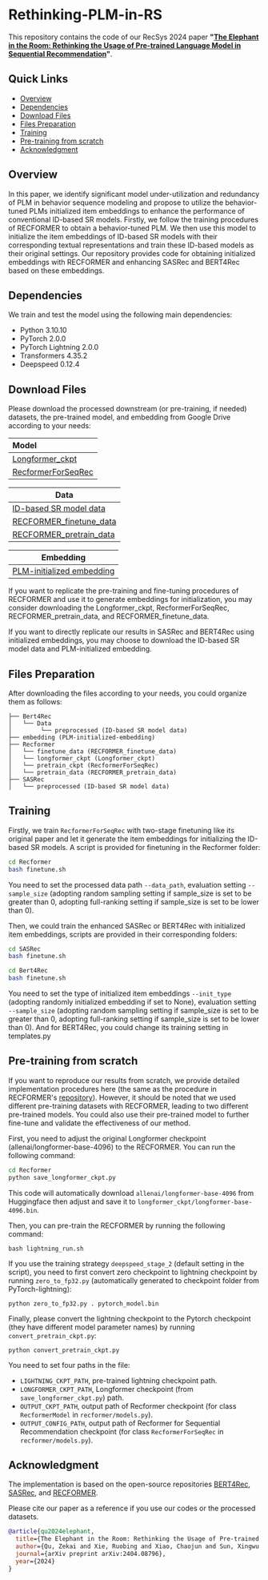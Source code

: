 # Rethinking-PLM-in-RS

This repository contains the code of our RecSys 2024 paper **"[The Elephant in the Room: Rethinking the Usage of Pre-trained Language Model in Sequential Recommendation](https://arxiv.org/abs/2404.08796)"**.

## Quick Links

- [Overview](#overview)
- [Dependencies](#dependencies)
- [Download Files](#Download-Files)
- [Files Preparation](#Files-Preparation)
- [Training](#Training)
- [Pre-training from scratch](#pre-training-from-scratch)
- [Acknowledgment](#Acknowledgment)

## Overview

In this paper, we identify significant model under-utilization and redundancy of PLM in behavior sequence modeling and propose to utilize the behavior-tuned PLMs initialized item embeddings to enhance the performance of conventional ID-based SR models. Firstly, we follow the training procedures of RECFORMER to obtain a behavior-tuned PLM. We then use this model to initialize the item embeddings of ID-based SR models with their corresponding textual representations and train these ID-based models as their original settings. Our repository provides code for obtaining initialized embeddings with RECFORMER and enhancing SASRec and BERT4Rec based on these embeddings.

## Dependencies

We train and test the model using the following main dependencies:

- Python 3.10.10
- PyTorch 2.0.0
- PyTorch Lightning 2.0.0 
- Transformers 4.35.2
- Deepspeed  0.12.4  

## Download Files

Please download the processed downstream (or pre-training, if needed) datasets, the pre-trained model, and embedding from Google Drive according to your needs:

| Model                  |
| :--------------------- |
| [Longformer_ckpt](https://drive.google.com/file/d/1NcCXRYQkSkVfDGaaIK3x_vQ6cAxjZQP0/view?usp=drive_link)    |
| [RecformerForSeqRec](https://drive.google.com/file/d/1zKABB_0_QNs3eaHQ6BPqwg_fWa6S_YXg/view?usp=drive_link) |

| Data                        |
| --------------------------- |
| [ID-based SR model data](https://drive.google.com/file/d/1NRoANHJsyKFthcIjkLH317WN-M7_WR6F/view?usp=drive_link)  |
| [RECFORMER_finetune_data](https://drive.google.com/file/d/1jWCrgBGeWXN7MFKNfR1WZWOxkU31Eq4H/view?usp=drive_link) |
| [RECFORMER_pretrain_data](https://drive.google.com/file/d/1sX04nmryDtHaNCv_Qob2pPGObttELyyV/view?usp=drive_link) |

| Embedding                     |
| ----------------------------- |
| [PLM-initialized embedding](https://drive.google.com/file/d/1NLTzfd148lX04_or2uLiC5VF57LEuh7V/view?usp=drive_link) |

If you want to replicate the pre-training and fine-tuning procedures of RECFORMER and use it to generate embeddings for initialization, you may consider downloading the Longformer_ckpt, RecformerForSeqRec, RECFORMER_pretrain_data, and RECFORMER_finetune_data.

If you want to directly replicate our results in SASRec and BERT4Rec using initialized embeddings, you may choose to download the ID-based SR model data and PLM-initialized embedding.

## Files Preparation

After downloading the files according to your needs, you could organize them as follows:

```
├── Bert4Rec
│   └── Data 
│        └── preprocessed (ID-based SR model data)
├── embedding (PLM-initialized-embedding)
├── Recformer
│   └── finetune_data (RECFORMER_finetune_data)
│   └── longformer_ckpt (Longformer_ckpt)
│   └── pretrain_ckpt (RecformerForSeqRec)
│   └── pretrain_data (RECFORMER_pretrain_data)
├── SASRec
│   └── preprocessed (ID-based SR model data)
```

## Training

Firstly, we train  `RecformerForSeqRec` with two-stage finetuning like its original paper and let it generate the item embeddings for initializing the ID-based SR models. A script is provided for finetuning in the Recformer folder:

```bash
cd Recformer
bash finetune.sh
```

You need to set the processed data path `--data_path`, evaluation setting `--sample_size` (adopting random sampling setting if sample_size is set to be greater than 0, adopting full-ranking setting if sample_size is set to be lower than 0).

Then, we could train the enhanced SASRec or BERT4Rec with initialized item embeddings, scripts are provided in their corresponding folders:

```bash
cd SASRec
bash finetune.sh
```

```bash
cd Bert4Rec
bash finetune.sh
```

You need to set the type of initialized item embeddings `--init_type` (adopting randomly initialized embedding if set to None), evaluation setting `--sample_size` (adopting random sampling setting if sample_size is set to be greater than 0, adopting full-ranking setting if sample_size is set to be lower than 0). And for BERT4Rec, you could change its training setting in templates.py

## Pre-training from scratch

If you want to reproduce our results from scratch, we provide detailed implementation procedures here (the same as the procedure in RECFORMER's [repository](https://github.com/AaronHeee/RecFormer)). However, it should be noted that we used different pre-training datasets with RECFORMER, leading to two different pre-trained models. You could also use their pre-trained model to further fine-tune and validate the effectiveness of our method.

First, you need to adjust the original Longformer checkpoint (allenai/longformer-base-4096) to the RECFORMER. You can run the following command:

```bash
cd Recformer
python save_longformer_ckpt.py
```

This code will automatically download `allenai/longformer-base-4096` from Huggingface then adjust and save it to `longformer_ckpt/longformer-base-4096.bin`. 

Then, you can pre-train the RECFORMER by running the following command:

```
bash lightning_run.sh
```

If you use the training strategy `deepspeed_stage_2` (default setting in the script), you need to first convert zero checkpoint to lightning checkpoint by running `zero_to_fp32.py` (automatically generated to checkpoint folder from PyTorch-lightning):

```
python zero_to_fp32.py . pytorch_model.bin
```

Finally, please convert the lightning checkpoint to the Pytorch checkpoint (they have different model parameter names) by running `convert_pretrain_ckpt.py`:

```
python convert_pretrain_ckpt.py
```

You need to set four paths in the file:

- `LIGHTNING_CKPT_PATH`, pre-trained lightning checkpoint path.
- `LONGFORMER_CKPT_PATH`, Longformer checkpoint (from `save_longformer_ckpt.py`) path.
- `OUTPUT_CKPT_PATH`, output path of Recformer checkpoint (for class `RecformerModel` in `recformer/models.py`).
- `OUTPUT_CONFIG_PATH`, output path of Recformer for Sequential Recommendation checkpoint (for class `RecformerForSeqRec` in `recformer/models.py`).

## Acknowledgment

The implementation is based on the open-source repositories [BERT4Rec](https://github.com/SungMinCho/BERT4Rec-PyTorch), [SASRec](https://github.com/pmixer/SASRec.pytorch), and [RECFORMER](https://github.com/AaronHeee/RecFormer).

Please cite our paper as a reference if you use our codes or the processed datasets.

```bibtex
@article{qu2024elephant,
  title={The Elephant in the Room: Rethinking the Usage of Pre-trained Language Model in Sequential Recommendation},
  author={Qu, Zekai and Xie, Ruobing and Xiao, Chaojun and Sun, Xingwu and Kang, Zhanhui},
  journal={arXiv preprint arXiv:2404.08796},
  year={2024}
}
```
